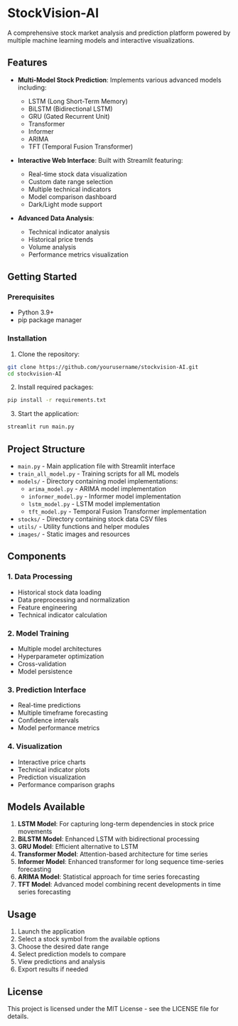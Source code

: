 # StockVision-AI

A comprehensive stock market analysis and prediction platform powered by multiple machine learning models and interactive visualizations.

## Features

- **Multi-Model Stock Prediction**: Implements various advanced models including:
  - LSTM (Long Short-Term Memory)
  - BiLSTM (Bidirectional LSTM)
  - GRU (Gated Recurrent Unit)
  - Transformer
  - Informer
  - ARIMA
  - TFT (Temporal Fusion Transformer)

- **Interactive Web Interface**: Built with Streamlit featuring:
  - Real-time stock data visualization
  - Custom date range selection
  - Multiple technical indicators
  - Model comparison dashboard
  - Dark/Light mode support

- **Advanced Data Analysis**:
  - Technical indicator analysis
  - Historical price trends
  - Volume analysis
  - Performance metrics visualization

## Getting Started

### Prerequisites

- Python 3.9+
- pip package manager

### Installation

1. Clone the repository:
```bash
git clone https://github.com/yourusername/stockvision-AI.git
cd stockvision-AI
```

2. Install required packages:
```bash
pip install -r requirements.txt
```

3. Start the application:
```bash
streamlit run main.py
```

## Project Structure

- `main.py` - Main application file with Streamlit interface
- `train_all_model.py` - Training scripts for all ML models
- `models/` - Directory containing model implementations:
  - `arima_model.py` - ARIMA model implementation
  - `informer_model.py` - Informer model implementation
  - `lstm_model.py` - LSTM model implementation
  - `tft_model.py` - Temporal Fusion Transformer implementation
- `stocks/` - Directory containing stock data CSV files
- `utils/` - Utility functions and helper modules
- `images/` - Static images and resources

## Components

### 1. Data Processing
- Historical stock data loading
- Data preprocessing and normalization
- Feature engineering
- Technical indicator calculation

### 2. Model Training
- Multiple model architectures
- Hyperparameter optimization
- Cross-validation
- Model persistence

### 3. Prediction Interface
- Real-time predictions
- Multiple timeframe forecasting
- Confidence intervals
- Model performance metrics

### 4. Visualization
- Interactive price charts
- Technical indicator plots
- Prediction visualization
- Performance comparison graphs

## Models Available

1. **LSTM Model**: For capturing long-term dependencies in stock price movements
2. **BiLSTM Model**: Enhanced LSTM with bidirectional processing
3. **GRU Model**: Efficient alternative to LSTM
4. **Transformer Model**: Attention-based architecture for time series
5. **Informer Model**: Enhanced transformer for long sequence time-series forecasting
6. **ARIMA Model**: Statistical approach for time series forecasting
7. **TFT Model**: Advanced model combining recent developments in time series forecasting

## Usage

1. Launch the application
2. Select a stock symbol from the available options
3. Choose the desired date range
4. Select prediction models to compare
5. View predictions and analysis
6. Export results if needed

## License

This project is licensed under the MIT License - see the LICENSE file for details.